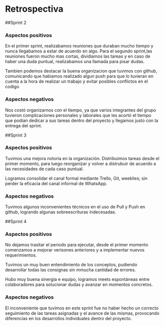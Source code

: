 # Retrospectiva


##Sprint 2
### Aspectos positivos

En el primer sprint, realizabamos reuniones que duraban mucho tiempo y 
nunca llegabamos a estar de acuerdo en algo.
Para el segundo sprint,las reuniones fueron mucho mas cortas, dividiamos las tareas y en
caso de haber una duda puntual, realizabamos una llamada para pisar dudas.

Tambien podemos destacar la buena organizacion que tuvimos con github, comunicando que 
habiamos realizado algun push para que lo tuvieran en cuenta a la hora de realizar un trabajo y
evitar posibles conflictos en el codigo

### Aspectos negativos
Nos costó organizarnos con el tiempo, ya que varios integrantes del grupo tuvieron complicaciones
personales y laborales que les acortó el tiempo que podian dedicar a sus tareas dentro del proyecto
y llegamos justo con la entrega del sprint.


##Sprint 3

### Aspectos positivos
Tuvimos una mejora notoria en la organización. Distribuimos tareas desde el primer momento, para luego reorganizar y volver a distrubuir de acuerdo a las necesidades de cada caso puntual.

Logramos consolidar el canal formal mediante Trello, Git, weeklies; sin perder la eficacia del canal informal de WhatsApp.

### Aspectos negativos

Tuvimos algunos inconvenientes técnicos en el uso de Pull y Push en github, logrando algunas sobreescrituras indecesadas. 


##Sprint 4

### Aspectos positivos
No dejamos trasitar el periodo para ejecutar, desde el primer momento comenzamos a mejorar verisones anteriores y a implementar nuevos requerimientos.

Tuvimos un muy buen entendimiento de los conceptos, pudiendo desarrollar todas las consignas sin mmucha cantidad de errores.

Hubo muy buena sinergia e equipo, logramos meets espontáneas entre colaboradores para solucionar dudas y avanzar en momentos concretos.

### Aspectos negativos

El inconveniente que tuvimos en este sprint fue no haber hecho un correcto seguimiento de las tareas asignadas y el avance de las mismas, provocando diferencias en los desarrollos individuales dentro del proyecto.
